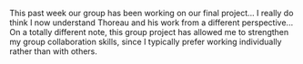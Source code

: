 This past week our group has been working on our final project... I really do think I now understand Thoreau and his work from a different perspective... On a totally different note, this group project has allowed me to strengthen my group collaboration skills, since I typically prefer working individually rather than with others.